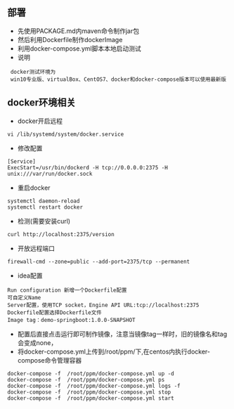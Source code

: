 ## 部署
- 先使用PACKAGE.md内maven命令制作jar包
- 然后利用Dockerfile制作dockerImage
- 利用docker-compose.yml脚本本地启动测试
- 说明
```text
 docker测试环境为
 win10专业版、virtualBox、CentOS7、docker和docker-compose版本可以使用最新版
```
## docker环境相关
- docker开启远程
```shell script
vi /lib/systemd/system/docker.service
```
- 修改配置
```text
[Service]
ExecStart=/usr/bin/dockerd -H tcp://0.0.0.0:2375 -H unix:///var/run/docker.sock
```
- 重启docker
```shell script
systemctl daemon-reload
systemctl restart docker
```
- 检测(需要安装curl)
```shell script
curl http://localhost:2375/version
```
- 开放远程端口
```shell script
firewall-cmd --zone=public --add-port=2375/tcp --permanent
```
- idea配置 
```text
Run configuration 新增一个Dockerfile配置
可自定义Name
Server配置，使用TCP socket，Engine API URL:tcp://localhost:2375
Dockerfile配置选择Dockerfile文件
Image tag：demo-springboot:1.0.0-SNAPSHOT
```
- 配置后直接点击运行即可制作镜像，注意当镜像tag一样时，旧的镜像名和tag会变成none，
- 将docker-compose.yml上传到/root/ppm/下,在centos内执行docker-compose命令管理容器
```shell script
docker-compose -f  /root/ppm/docker-compose.yml up -d
docker-compose -f  /root/ppm/docker-compose.yml ps
docker-compose -f  /root/ppm/docker-compose.yml logs -f
docker-compose -f  /root/ppm/docker-compose.yml stop
docker-compose -f  /root/ppm/docker-compose.yml start
```